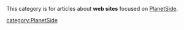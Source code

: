 This category is for articles about **web sites** focused on
[PlanetSide](/PlanetSide "wikilink").

[category:PlanetSide](/category:PlanetSide "wikilink")
